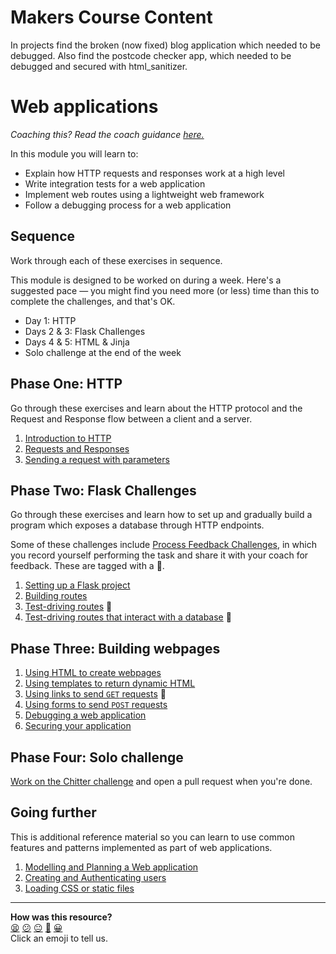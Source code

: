 # Makers Course Content
In projects find the broken (now fixed) blog application which needed to be debugged. Also find the postcode checker app, which needed to be debugged and secured with html_sanitizer.

# Web applications

_Coaching this? Read the coach guidance
[here.](https://github.com/makersacademy/slug/blob/main/materials/universe/distributed_applications/web_applications/HOW_TO_COACH.x.md)_

In this module you will learn to:
  * Explain how HTTP requests and responses work at a high level
  * Write integration tests for a web application
  * Implement web routes using a lightweight web framework
  * Follow a debugging process for a web application

## Sequence

Work through each of these exercises in sequence.

This module is designed to be worked on during a week. Here's a suggested pace — you might
find you need more (or less) time than this to complete the challenges, and that's OK.
 * Day 1: HTTP
 * Days 2 & 3: Flask Challenges
 * Days 4 & 5: HTML & Jinja
 * Solo challenge at the end of the week

## Phase One: HTTP

Go through these exercises and learn about the HTTP protocol and the Request and Response
flow between a client and a server.

1. [Introduction to HTTP](./http_bites/01_intro_to_http.md)
2. [Requests and Responses](./http_bites/02_requests_and_responses.md)
3. [Sending a request with parameters](./http_bites/03_request_parameters.md)

## Phase Two: Flask Challenges

Go through these exercises and learn how to set up and gradually build a program which
exposes a database through HTTP endpoints.

Some of these challenges include [Process Feedback
Challenges](https://github.com/makersacademy/golden-square-in-python/blob/main/pills/process_feedback_challenges.md),
in which you record yourself performing the task and share it with your coach for
feedback. These are tagged with a 📡.

1. [Setting up a Flask project](./challenges/01_setting_up_flask_project.md)
2. [Building routes](./challenges/02_building_a_route.md)
3. [Test-driving routes](./challenges/03_test_driving_a_route.md) 📡
4. [Test-driving routes that interact with a
   database](./challenges/04_test_driving_route_with_database.md) 📡

## Phase Three: Building webpages

1. [Using HTML to create webpages](./html_challenges/01_page_structure.md)
2. [Using templates to return dynamic HTML](./html_challenges/02_using_templates_dynamic_page.md)
3. [Using links to send `GET` requests](./html_challenges/03_using_links.md) 📡
4. [Using forms to send `POST` requests](./html_challenges/04_using_forms.md)
5. [Debugging a web application](./html_challenges/05_debugging.md)
6. [Securing your application](./html_challenges/06_securing_user_input.md)

## Phase Four: Solo challenge

[Work on the Chitter challenge](projects/chitter_challenge.md) and
open a pull request when you're done.

## Going further

This is additional reference material so you can learn to use common features and patterns
implemented as part of web applications.

1. [Modelling and Planning a Web application](./pills/modelling_and_planning_web_application.md)
2. [Creating and Authenticating users](./pills/user_authentication.md)
3. [Loading CSS or static files](./pills/loading_css_or_static_files.md)


<!-- BEGIN GENERATED SECTION DO NOT EDIT -->

---

**How was this resource?**  
[😫](https://airtable.com/shrUJ3t7KLMqVRFKR?prefill_Repository=makersacademy%2Fweb-applications-in-python&prefill_File=README.md&prefill_Sentiment=😫) [😕](https://airtable.com/shrUJ3t7KLMqVRFKR?prefill_Repository=makersacademy%2Fweb-applications-in-python&prefill_File=README.md&prefill_Sentiment=😕) [😐](https://airtable.com/shrUJ3t7KLMqVRFKR?prefill_Repository=makersacademy%2Fweb-applications-in-python&prefill_File=README.md&prefill_Sentiment=😐) [🙂](https://airtable.com/shrUJ3t7KLMqVRFKR?prefill_Repository=makersacademy%2Fweb-applications-in-python&prefill_File=README.md&prefill_Sentiment=🙂) [😀](https://airtable.com/shrUJ3t7KLMqVRFKR?prefill_Repository=makersacademy%2Fweb-applications-in-python&prefill_File=README.md&prefill_Sentiment=😀)  
Click an emoji to tell us.

<!-- END GENERATED SECTION DO NOT EDIT -->
